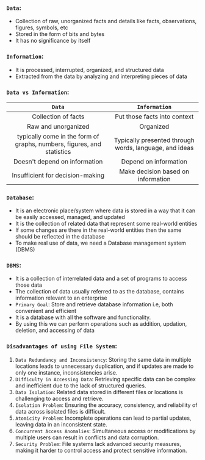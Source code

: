 ### `Data`: 
- Collection of raw, unorganized facts and details like facts, observations, figures, symbols, etc
- Stored in the form of bits and bytes
- It has no significance by itself

### `Information`: 
- It is processed, interrupted, organized, and structured data 
- Extracted from the data by analyzing and interpreting pieces of data 

### `Data vs Information`:
| `Data` | `Information`  |
| :--------:| :------: |
| Collection of facts | Put those facts into context |
| Raw and unorganized | Organized |
| typically come in the form of graphs, numbers, figures, and statistics | Typically presented through words, language, and ideas |
| Doesn't depend on information | Depend on information |
| Insufficient for decision-making | Make decision based on information |
  
### `Database`: 
- It is an electronic place/system where data is stored in a way that it can be easily accessed, managed, and updated
- It is the collection of related data that represent some real-world entities
- If some changes are there in the real-world entities then the same should be reflected in the database
- To make real use of data, we need a Database management system (DBMS)

### `DBMS`: 
- It is a collection of interrelated data and a set of programs to access those data
- The collection of data usually referred to as the database, contains information relevant to an enterprise
- `Primary Goal`: Store and retrieve database information i.e, both convenient and efficient
- It is a database with all the software and functionality. 
- By using this we can perform operations such as addition, updation, deletion, and accessing of data

### `Disadvantages of using File System`:

1. `Data Redundancy and Inconsistency`: Storing the same data in multiple locations leads to unnecessary duplication, and if updates are made to only one instance, inconsistencies arise.
2. `Difficulty in Accessing Data`: Retrieving specific data can be complex and inefficient due to the lack of structured queries.
3. `Data Isolation`: Related data stored in different files or locations is challenging to access and retrieve.
4. `Isolation Problem`: Ensuring the accuracy, consistency, and reliability of data across isolated files is difficult.
5. `Atomicity Problem`: Incomplete operations can lead to partial updates, leaving data in an inconsistent state.
6. `Concurrent Access Anomalies`: Simultaneous access or modifications by multiple users can result in conflicts and data corruption.
7. `Security Problem`: File systems lack advanced security measures, making it harder to control access and protect sensitive information.
